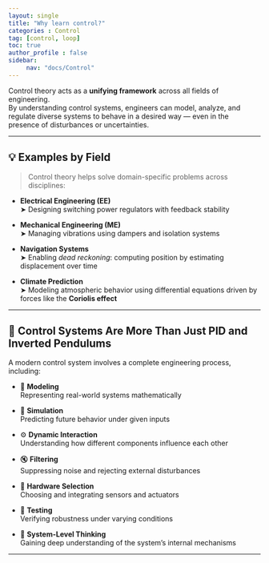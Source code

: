 ```yaml
---
layout: single
title: "Why learn control?"
categories : Control 
tag: [control, loop]
toc: true
author_profile : false
sidebar:
     nav: "docs/Control"
---
```



Control theory acts as a **unifying framework** across all fields of engineering.  
By understanding control systems, engineers can model, analyze, and regulate diverse systems to behave in a desired way — even in the presence of disturbances or uncertainties.

---

## 💡 Examples by Field

> Control theory helps solve domain-specific problems across disciplines:

- **Electrical Engineering (EE)**  
  ➤ Designing switching power regulators with feedback stability

- **Mechanical Engineering (ME)**  
  ➤ Managing vibrations using dampers and isolation systems

- **Navigation Systems**  
  ➤ Enabling *dead reckoning*: computing position by estimating displacement over time

- **Climate Prediction**  
  ➤ Modeling atmospheric behavior using differential equations driven by forces like the **Coriolis effect**

---

## 🧠 Control Systems Are More Than Just PID and Inverted Pendulums

A modern control system involves a complete engineering process, including:

- 📐 **Modeling**  
  Representing real-world systems mathematically

- 🔁 **Simulation**  
  Predicting future behavior under given inputs

- ⚙️ **Dynamic Interaction**  
  Understanding how different components influence each other

- 🔇 **Filtering**  
  Suppressing noise and rejecting external disturbances

- 🧩 **Hardware Selection**  
  Choosing and integrating sensors and actuators

- 🧪 **Testing**  
  Verifying robustness under varying conditions

- 🧠 **System-Level Thinking**  
  Gaining deep understanding of the system’s internal mechanisms

---

